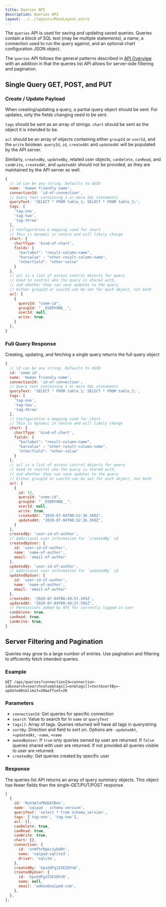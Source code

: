 ```yaml
---
title: Queries API
description: Queries API
layout: ../../layouts/MainLayout.astro
---
```



The `queries` API is used for saving and updating saved queries. Queries contain a block of SQL text (may be multiple statements), a name, a connection used to run the query against, and an optional chart configuration JSON object.

The `queries` API follows the general patterns described in [API Overview](/en/api-overview) with an addition in that the queries list API allows for server-side filtering and pagination.

## Single Query GET, POST, and PUT

### Create / Update Payload

When creating/updating a query, a partial query object should be sent. For updates, only the fields changing need to be sent.

`tags` should be sent as an array of strings. `chart` should be sent as the object it is intended to be.

`acl` should be an array of objects containing either `groupId` or `userId`, and the `write` boolean. `queryId`, `id`, `createdAt` and `updatedAt` will be populated by the API server.

Similarly, `createdBy`, `updatedBy`, related user objects, `canDelete`, `canRead`, and `canWrite`, `createdAt`, and `updatedAt` should not be provided, as they are maintained by the API server as well.

```js
{
  // id can be any string. Defaults to UUID
  name: 'Human friendly name',
  connectionId: 'id-of-connection',
  // Query text containing 1 or more SQL statements
  queryText: 'SELECT * FROM table_1; SELECT * FROM table_2;',
  tags: [
    'tag-one',
    'tag-two',
    'tag-three'
  ],
  // Configuration & mapping used for chart
  // This is dynamic in nature and will likely change
  chart: {
    chartType: 'kind-of-chart',
    fields: {
      "barlabel": "result-column-name",
      "barvalue" : "other-result-column-name",
      "otherfield": "other-value"
    }
  },
  // acl is a list of access control objects for query
  // Used to control who the query is shared with,
  // and whether they can save updates to the query
  // Either groupId or userId can be set for each object, not both
  acl: [
    {
      queryId: "some-id",
      groupId: "__EVERYONE__",
      userId: null,
      write: true,
    }
  ],
}
```

### Full Query Response

Creating, updating, and fetching a single query returns the full query object

```js
{
  // id can be any string. Defaults to UUID
  id: 'some-id',
  name: 'Human friendly name',
  connectionId: 'id-of-connection',
  // Query text containing 1 or more SQL statements
  queryText: 'SELECT * FROM table_1; SELECT * FROM table_2;',
  tags: [
    'tag-one',
    'tag-two',
    'tag-three'
  ],
  // Configuration & mapping used for chart
  // This is dynamic in nature and will likely change
  chart: {
    chartType: 'kind-of-chart',
    fields: {
      "barlabel": "result-column-name",
      "barvalue" : "other-result-column-name",
      "otherfield": "other-value"
    }
  },
  // acl is a list of access control objects for query
  // Used to control who the query is shared with,
  // and whether they can save updates to the query
  // Either groupId or userId can be set for each object, not both
  acl: [
    {
      id: 13,
      queryId: "some-id",
      groupId: "__EVERYONE__",
      userId: null,
      write: true,
      createdAt: "2020-07-04T00:52:36.369Z",
      updatedAt: "2020-07-04T00:52:36.369Z",
    }
  ],
  createdBy: 'user-id-of-author',
  // Additional user information for `createdBy` id
  createdByUser: {
    id: 'user-id-of-author',
    name: 'name-of-author',
    email: 'email-of-author'
  },
  updatedBy: 'user-id-of-author',
  // Additional user information for `updatedBy` id
  updatedByUser: {
    id: 'user-id-of-author',
    name: 'name-of-author',
    email: 'email-of-author'
  },
  createdAt: '2020-07-04T00:49:57.595Z',
  updatedAt: '2020-07-04T00:49:57.595Z',
  // Permissions added by API for currently logged-in user
  canDelete: true,
  canRead: true,
  canWrite: true,
}
```

## Server Filtering and Pagination

Queries may grow to a large number of entries. Use pagination and filtering to efficiently fetch intended queries.

### Example

`GET /api/queries?connectionId=connection-id&search=searchvalue&tags[]=on&tags[]=test&sortBy=-updatedAt&limit=20&offset=20`

### Parameters

- `connectionId`: Get queries for specific connection
- `search`: Value to search for in `name` or `queryText`
- `tags[]`: Array of tags. Queries returned will have all tags in querystring
- `sortBy`: Direction and field to sort on. Options are `-updatedAt`, `+updatedAt`, `-name`, `+name`
- `ownedByUser`: If `true` only queries owned by user are returned. If `false` queries shared with user are returned. If not provided all queries visible to user are returned.
- `createdBy`: Get queries created by specific user

### Response

The queries list API returns an array of query summary objects. This object has fewer fields than the single-GET/PUT/POST response.

```js
[
  {
    id: 'RuV3A7uPBGDATBnx',
    name: 'sqlpad - schema version',
    queryText: 'select * from schema_version',
    tags: ['tag-one', 'tag-two'],
    acl: [],
    canDelete: true,
    canRead: true,
    canWrite: true,
    chart: {},
    connection: {
      id: 'orWfhrRpkc1ybd0t',
      name: 'sqlpad-sqlite3',
      driver: 'sqlite',
    },
    createdBy: 'kpxXdFgJ2SE2QYnD',
    createdByUser: {
      id: 'kpxXdFgJ2SE2QYnD',
      name: null,
      email: 'admin@sqlpad.com',
    },
  },
];
```
